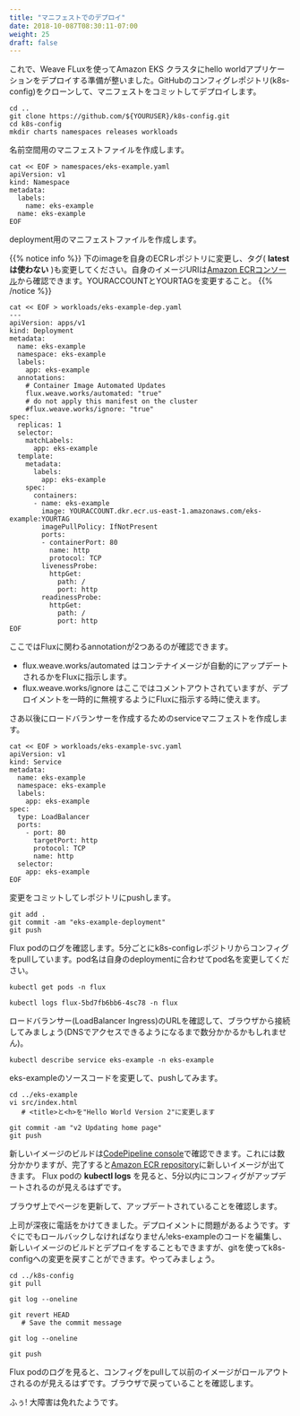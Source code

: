 ```yaml
---
title: "マニフェストでのデプロイ"
date: 2018-10-087T08:30:11-07:00
weight: 25
draft: false
---
```


<!--
Now we are ready to use Weave Flux to deploy the hello world application into our Amazon EKS cluster.  To do this we will clone our GitHub config repository (k8s-config) and then commit Kubernetes manifests to deploy. 
-->
これで、Weave FLuxを使ってAmazon EKS クラスタにhello worldアプリケーションをデプロイする準備が整いました。GitHubのコンフィグレポジトリ(k8s-config)をクローンして、マニフェストをコミットしてデプロイします。

```
cd ..
git clone https://github.com/${YOURUSER}/k8s-config.git     
cd k8s-config
mkdir charts namespaces releases workloads
```

<!--
Create a namespace Kubernetes manifest. 
-->
名前空間用のマニフェストファイルを作成します。

```
cat << EOF > namespaces/eks-example.yaml
apiVersion: v1
kind: Namespace
metadata:
  labels:
    name: eks-example
  name: eks-example
EOF
```

<!--
Create a deployment Kubernetes manifest.  
-->
deployment用のマニフェストファイルを作成します。

<!--
{{% notice info %}}
Update the image below to point to your ECR repository and image tag (**Do NOT use latest**).  You can find your Image URI from the [Amazon ECR Console](https://console.aws.amazon.com/ecr/repositories/eks-example/).  Replace YOURACCOUNT and YOURTAG)
{{% /notice %}}
-->
{{% notice info %}}
下のimageを自身のECRレポジトリに変更し、タグ( **latestは使わない** )も変更してください。自身のイメージURIは[Amazon ECRコンソール](https://console.aws.amazon.com/ecr/repositories/eks-example/)から確認できます。YOURACCOUNTとYOURTAGを変更すること。
{{% /notice %}}

```
cat << EOF > workloads/eks-example-dep.yaml
---
apiVersion: apps/v1
kind: Deployment
metadata:
  name: eks-example
  namespace: eks-example
  labels:
    app: eks-example
  annotations:
    # Container Image Automated Updates
    flux.weave.works/automated: "true"
    # do not apply this manifest on the cluster
    #flux.weave.works/ignore: "true"
spec:
  replicas: 1
  selector:
    matchLabels:
      app: eks-example
  template:
    metadata:
      labels:
        app: eks-example
    spec:
      containers:
      - name: eks-example
        image: YOURACCOUNT.dkr.ecr.us-east-1.amazonaws.com/eks-example:YOURTAG
        imagePullPolicy: IfNotPresent
        ports:
        - containerPort: 80
          name: http
          protocol: TCP
        livenessProbe:
          httpGet:
            path: /
            port: http
        readinessProbe:
          httpGet:
            path: /
            port: http
EOF
```

<!--
Above you see 2 Kubernetes annotations for Flux.  
-->
ここではFluxに関わるannotationが2つあるのが確認できます。

<!--
* flux.weave.works/automated tells Flux whether the container image should be automatically updated.  
* flux.weave.works/ignore is commented out, but could be used to tell Flux to temporarily ignore the deployment.  
-->
* flux.weave.works/automated はコンテナイメージが自動的にアップデートされるかをFluxに指示します。
* flux.weave.works/ignore はここではコメントアウトされていますが、デプロイメントを一時的に無視するようにFluxに指示する時に使えます。

<!--
Finally, create a service manifest to enable a load balancer to be created.
-->
さあ以後にロードバランサーを作成するためのserviceマニフェストを作成します。

```
cat << EOF > workloads/eks-example-svc.yaml
apiVersion: v1
kind: Service
metadata:
  name: eks-example
  namespace: eks-example
  labels:
    app: eks-example
spec:
  type: LoadBalancer
  ports:
    - port: 80
      targetPort: http
      protocol: TCP
      name: http
  selector:
    app: eks-example
EOF
```

<!--
Now commit the changes and push to your repository.  
-->
変更をコミットしてレポジトリにpushします。

```
git add . 
git commit -am "eks-example-deployment"
git push 
```

<!--
Check the logs of your Flux pod.  It will pull config from the k8s-config repository every 5 minutes.  Ensure you replace the pod name below with the name in your deployment.  
-->
Flux podのログを確認します。5分ごとにk8s-configレポジトリからコンフィグをpullしています。pod名は自身のdeploymentに合わせてpod名を変更してください。

```
kubectl get pods -n flux

kubectl logs flux-5bd7fb6bb6-4sc78 -n flux
```

<!--
Now get the URL for the load balancer (LoadBalancer Ingress) and connect via your browser (this may take a couple minutes for DNS).
-->
ロードバランサー(LoadBalancer Ingress)のURLを確認して、ブラウザから接続してみましょう(DNSでアクセスできるようになるまで数分かかるかもしれません)。

```
kubectl describe service eks-example -n eks-example
```

<!--
Make a change to the eks-example source code and push a new change.  
-->
eks-exampleのソースコードを変更して、pushしてみます。

<!--
```
cd ../eks-example
vi src/index.html
   # Change the <title> AND <h> to Hello World Version 2

git commit -am "v2 Updating home page"
git push
```
-->
```
cd ../eks-example
vi src/index.html
   # <title>と<h>を"Hello World Version 2"に変更します

git commit -am "v2 Updating home page"
git push
```

<!--
Now you can watch in the [CodePipeline console](https://console.aws.amazon.com/codesuite/codepipeline/pipelines) for the new image build to complete.  This will take a couple minutes.  Once complete, you will see a new image land in your [Amazon ECR repository](https://console.aws.amazon.com/ecr/repositories/eks-example/). 
Monitor the **kubectl logs** for the Flux pod and you should see it update the configuration within five minutes.  
-->
新しいイメージのビルドは[CodePipeline console](https://console.aws.amazon.com/codesuite/codepipeline/pipelines)で確認できます。これには数分かかりますが、完了すると[Amazon ECR repository](https://console.aws.amazon.com/ecr/repositories/eks-example/)に新しいイメージが出てきます。
Flux podの **kubectl logs** を見ると、5分以内にコンフィグがアップデートされるのが見えるはずです。

<!--
Verify the web page has updated by refreshing the page in your browser.  
-->
ブラウザ上でページを更新して、アップデートされていることを確認します。

<!--
Your boss calls you late at night and tells you that people are complaining about the deployment.  We need to back it out immediately!  We could modify the code in eks-example and trigger a new image build and deploy.  However, we can also use git to revert the config change in k8s-config.  Lets take that approach.
-->
上司が深夜に電話をかけてきました。デプロイメントに問題があるようです。すぐにでもロールバックしなければなりません!eks-exampleのコードを編集し、新しいイメージのビルドとデプロイをすることもできますが、gitを使ってk8s-configへの変更を戻すことができます。やってみましょう。

```
cd ../k8s-config
git pull 

git log --oneline

git revert HEAD
   # Save the commit message

git log --oneline 

git push
```

<!--
You should now be able to watch logs for the Flux pod and it will pull the config change and roll out the previous image.  Check your URL in the browser to ensure it is reverted.  
-->
Flux podのログを見ると、コンフィグをpullして以前のイメージがロールアウトされるのが見えるはずです。ブラウザで戻っていることを確認します。

<!--
Phew!  Disaster averted.  
-->
ふぅ! 大障害は免れたようです。


